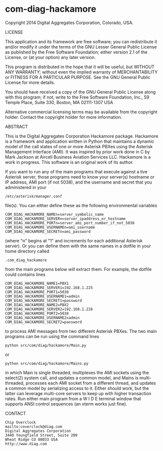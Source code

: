 com-diag-hackamore
==================

Copyright 2014 Digital Aggregates Corporation, Colorado, USA.

LICENSE

This application and its framework are free software; you can redistribute it
and/or modify it under the terms of the GNU Lesser General Public License as
published by the Free Software Foundation; either version 2.1 of the License,
or (at your option) any later version.

This program is distributed in the hope that it will be useful, but WITHOUT ANY
WARRANTY; without even the implied warranty of MERCHANTABILITY or FITNESS FOR A
PARTICULAR PURPOSE.  See the GNU General Public License for more details.

You should have received a copy of the GNU General Public License along with
this program; if not, write to the Free Software Foundation, Inc., 59 Temple
Place, Suite 330, Boston, MA  02111-1307  USA

Alternative commercial licensing terms may be available from the copyright
holder. Contact the copyright holder for more information.

ABSTRACT

This is the Digital Aggregates Corporation Hackamore package. Hackamore is a
framework and application written in Python that maintains a dynamic model of
the call states of one or more Asterisk PBXes using the Asterisk Management
Interface (AMI). It was inspired by prior work done in C by Mark Jackson at
Aircell Business Aviation Services LLC. Hackamore is a work in progress.
This software is an original work of its author.

If you want to run any of the main programs that execute against a live Asterisk
server, those programs need to know your server(s) hostname or IP address,
AMI port (if not 5038), and the username and secret that you administered in
your

    /etc/asterisk/manager.conf

file(s). You can either define these as the following environmental variables
    
    COM_DIAG_HACKAMORE_NAMEn=server_symbolic_name
    COM_DIAG_HACKAMORE_SERVERn=server_ipaddress_or_hostname
    COM_DIAG_HACKAMORE_PORTn=server_ami_port_number_if_not_5038
    COM_DIAG_HACKAMORE_USERNAMEn=ami_username
    COM_DIAG_HACKAMORE_SECRETn=ami_password

(where "n" begins at "1" and increments for each additional Asterisk server).
Or you can define them with the same names in a dotfile in your home directory
called

    .com_diag_hackamore

from the main programs below will extract them. For example, the dotfile could
contains lines

    COM_DIAG_HACKAMORE_NAME1=PBX1
    COM_DIAG_HACKAMORE_SERVER1=192.168.1.225
    COM_DIAG_HACKAMORE_PORT1=5038
    COM_DIAG_HACKAMORE_USERNAME1=admin
    COM_DIAG_HACKAMORE_SECRET1=password
    COM_DIAG_HACKAMORE_NAME2=PBX2
    COM_DIAG_HACKAMORE_SERVER2=192.168.1.226
    COM_DIAG_HACKAMORE_PORT2=5038
    COM_DIAG_HACKAMORE_USERNAME2=admin
    COM_DIAG_HACKAMORE_SECRET2=password

to process AMI messages from two different Asterisk PBXes. The two main programs
can be run using the command lines

    python src/com/diag/hackamore/Main.py
    
or

    python src/com/diag/hackamore/Mains.py

in which Main is single threaded, multiplexes the AMI sockets using the
select(2) system call, and updates a common model, and Mains is multi-threaded,
processes each AMI socket from a different thread, and updates a common model
by serializing access to it. Either should work, but the latter can leverage
multi-core servers to keep up with higher transaction rates. Run either main
program from a W I D E terminal window that supports ANSI control sequences
(an xterm works just fine).

CONTACT

    Chip Overclock
    mailto:coverclock@diag.com
    Digital Aggregates Corporation
    3440 Youngfield Street, Suite 209
    Wheat Ridge CO 80033 USA
    http://www.diag.com
